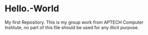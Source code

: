 # Hello.-World
My first Repository.
This is my group work from APTECH Computer Institute, no part of this file should be used for any illicit purpose.
